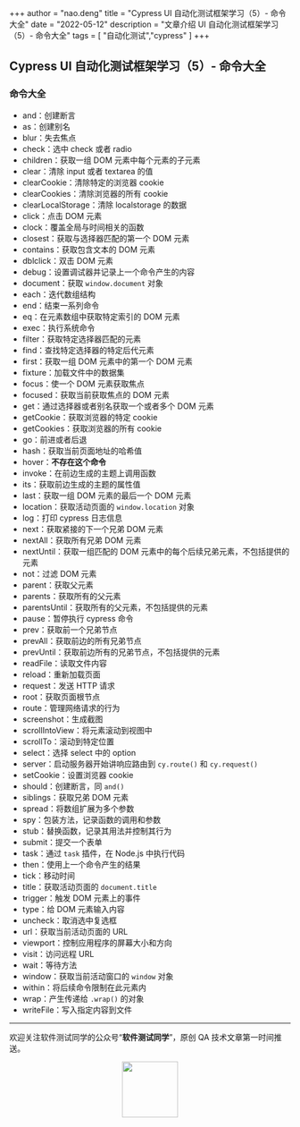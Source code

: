 +++
author = "nao.deng"
title = "Cypress UI 自动化测试框架学习（5）- 命令大全"
date = "2022-05-12"
description = "文章介绍 UI 自动化测试框架学习（5）- 命令大全"
tags = [
"自动化测试","cypress"
]
+++

## Cypress UI 自动化测试框架学习（5）- 命令大全

### 命令大全

- and：创建断言
- as：创建别名
- blur：失去焦点
- check：选中 check 或者 radio
- children：获取一组 DOM 元素中每个元素的子元素
- clear：清除 input 或者 textarea 的值
- clearCookie：清除特定的浏览器 cookie
- clearCookies：清除浏览器的所有 cookie
- clearLocalStorage：清除 localstorage 的数据
- click：点击 DOM 元素
- clock：覆盖全局与时间相关的函数
- closest：获取与选择器匹配的第一个 DOM 元素
- contains：获取包含文本的 DOM 元素
- dblclick：双击 DOM 元素
- debug：设置调试器并记录上一个命令产生的内容
- document：获取 `window.document` 对象
- each：迭代数组结构
- end：结束一系列命令
- eq：在元素数组中获取特定索引的 DOM 元素
- exec：执行系统命令
- filter：获取特定选择器匹配的元素
- find：查找特定选择器的特定后代元素
- first：获取一组 DOM 元素中的第一个 DOM 元素
- fixture：加载文件中的数据集
- focus：使一个 DOM 元素获取焦点
- focused：获取当前获取焦点的 DOM 元素
- get：通过选择器或者别名获取一个或者多个 DOM 元素
- getCookie：获取浏览器的特定 cookie
- getCookies：获取浏览器的所有 cookie
- go：前进或者后退
- hash：获取当前页面地址的哈希值
- hover：**不存在这个命令**
- invoke：在前边生成的主题上调用函数
- its：获取前边生成的主题的属性值
- last：获取一组 DOM 元素的最后一个 DOM 元素
- location：获取活动页面的 `window.location` 对象
- log：打印 cypress 日志信息
- next：获取紧接的下一个兄弟 DOM 元素
- nextAll：获取所有兄弟 DOM 元素
- nextUntil：获取一组匹配的 DOM 元素中的每个后续兄弟元素，不包括提供的元素
- not：过滤 DOM 元素
- parent：获取父元素
- parents：获取所有的父元素
- parentsUntil：获取所有的父元素，不包括提供的元素
- pause：暂停执行 cypress 命令
- prev：获取前一个兄弟节点
- prevAll：获取前边的所有兄弟节点
- prevUntil：获取前边所有的兄弟节点，不包括提供的元素
- readFile：读取文件内容
- reload：重新加载页面
- request：发送 HTTP 请求
- root：获取页面根节点
- route：管理网络请求的行为
- screenshot：生成截图
- scrollIntoView：将元素滚动到视图中
- scrollTo：滚动到特定位置
- select：选择 select 中的 option
- server：启动服务器开始讲响应路由到 `cy.route()` 和 `cy.request()`
- setCookie：设置浏览器 cookie
- should：创建断言，同 `and()`
- siblings：获取兄弟 DOM 元素
- spread：将数组扩展为多个参数
- spy：包装方法，记录函数的调用和参数
- stub：替换函数，记录其用法并控制其行为
- submit：提交一个表单
- task：通过 `task` 插件，在 Node.js 中执行代码
- then：使用上一个命令产生的结果
- tick：移动时间
- title：获取活动页面的 `document.title`
- trigger：触发 DOM 元素上的事件
- type：给 DOM 元素输入内容
- uncheck：取消选中复选框
- url：获取当前活动页面的 URL
- viewport：控制应用程序的屏幕大小和方向
- visit：访问远程 URL
- wait：等待方法
- window：获取当前活动窗口的 `window` 对象
- within：将后续命令限制在此元素内
- wrap：产生传递给 `.wrap()` 的对象
- writeFile：写入指定内容到文件

---
欢迎关注软件测试同学的公众号“**软件测试同学**”，原创 QA 技术文章第一时间推送。
<!-- markdownlint-disable MD045 -->
<!-- markdownlint-disable MD033 -->
<center>
  <img src="https://cdn.jsdelivr.net/gh/naodeng/blogimg@master/uPic/2023112015'QR Code for 公众号.jpg" style="width: 100px;">
</center>
<!-- markdownlint-disable MD033 -->
<!-- markdownlint-disable MD045 -->